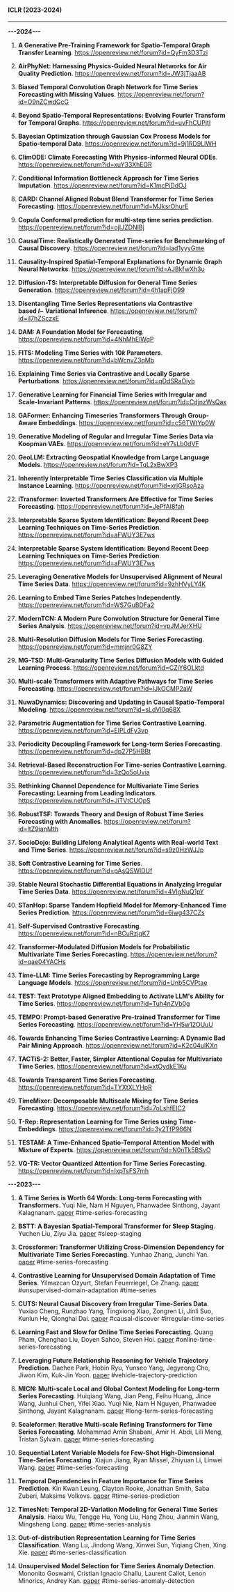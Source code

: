 #### ICLR (2023-2024)

* * *
**---2024---**
1. **A Generative Pre-Training Framework for Spatio-Temporal Graph Transfer Learning**. https://openreview.net/forum?id=QyFm3D3Tzi

2. **AirPhyNet: Harnessing Physics-Guided Neural Networks for Air Quality Prediction**. https://openreview.net/forum?id=JW3jTjaaAB

3. **Biased Temporal Convolution Graph Network for Time Series Forecasting with Missing Values**. https://openreview.net/forum?id=O9nZCwdGcG

4. **Beyond Spatio-Temporal Representations: Evolving Fourier Transform for Temporal Graphs**. https://openreview.net/forum?id=uvFhCUPjtI

5. **Bayesian Optimization through Gaussian Cox Process Models for Spatio-temporal Data**. https://openreview.net/forum?id=9j1RD9LlWH

6. **ClimODE: Climate Forecasting With Physics-informed Neural ODEs**. https://openreview.net/forum?id=xuY33XhEGR

7. **Conditional Information Bottleneck Approach for Time Series Imputation**. https://openreview.net/forum?id=K1mcPiDdOJ

8. **CARD: Channel Aligned Robust Blend Transformer for Time Series Forecasting**. https://openreview.net/forum?id=MJksrOhurE

9. **Copula Conformal prediction for multi-step time series prediction**. https://openreview.net/forum?id=ojIJZDNIBj

10. **CausalTime: Realistically Generated Time-series for Benchmarking of Causal Discovery**. https://openreview.net/forum?id=iad1yyyGme

11. **Causality-Inspired Spatial-Temporal Explanations for Dynamic Graph Neural Networks**. https://openreview.net/forum?id=AJBkfwXh3u

12. **Diffusion-TS: Interpretable Diffusion for General Time Series Generation**. https://openreview.net/forum?id=4h1apFjO99

13. **Disentangling Time Series Representations via Contrastive based $l$− Variational Inference**.  https://openreview.net/forum?id=iI7hZSczxE

14. **DAM: A Foundation Model for Forecasting**. https://openreview.net/forum?id=4NhMhElWqP

15. **FITS: Modeling Time Series with 10$k$ Parameters**. https://openreview.net/forum?id=bWcnvZ3qMb

16. **Explaining Time Series via Contrastive and Locally Sparse Perturbations**. https://openreview.net/forum?id=qDdSRaOiyb

17. **Generative Learning for Financial Time Series with Irregular and Scale-Invariant Patterns**. https://openreview.net/forum?id=CdjnzWsQax

18. **GAFormer: Enhancing Timeseries Transformers Through Group-Aware Embeddings**. https://openreview.net/forum?id=c56TWtYp0W

19. **Generative Modeling of Regular and Irregular Time Series Data via Koopman VAEs**. https://openreview.net/forum?id=eY7sLb0dVF

20. **GeoLLM: Extracting Geospatial Knowledge from Large Language Models**. https://openreview.net/forum?id=TqL2xBwXP3

21. **Inherently Interpretable Time Series Classification via Multiple Instance Learning**. https://openreview.net/forum?id=xriGRsoAza

22. **iTransformer: Inverted Transformers Are Effective for Time Series Forecasting**. https://openreview.net/forum?id=JePfAI8fah

23. **Interpretable Sparse System Identification: Beyond Recent Deep Learning Techniques on Time-Series Prediction**. https://openreview.net/forum?id=aFWUY3E7ws

24. **Interpretable Sparse System Identification: Beyond Recent Deep Learning Techniques on Time-Series Prediction**. https://openreview.net/forum?id=aFWUY3E7ws

25. **Leveraging Generative Models for Unsupervised Alignment of Neural Time Series Data**. https://openreview.net/forum?id=9zhHVyLY4K

26. **Learning to Embed Time Series Patches Independently**. https://openreview.net/forum?id=WS7GuBDFa2

27. **ModernTCN: A Modern Pure Convolution Structure for General Time Series Analysis**. https://openreview.net/forum?id=vpJMJerXHU

28. **Multi-Resolution Diffusion Models for Time Series Forecasting**. https://openreview.net/forum?id=mmjnr0G8ZY

29. **MG-TSD: Multi-Granularity Time Series Diffusion Models with Guided Learning Process**. https://openreview.net/forum?id=CZiY6OLktd

30. **Multi-scale Transformers with Adaptive Pathways for Time Series Forecasting**. https://openreview.net/forum?id=lJkOCMP2aW

31. **NuwaDynamics: Discovering and Updating in Causal Spatio-Temporal Modeling**. https://openreview.net/forum?id=sLdVl0q68X

32. **Parametric Augmentation for Time Series Contrastive Learning**. https://openreview.net/forum?id=EIPLdFy3vp

33. **Periodicity Decoupling Framework for Long-term Series Forecasting**. https://openreview.net/forum?id=dp27P5HBBt

34. **Retrieval-Based Reconstruction For Time-series Contrastive Learning**. https://openreview.net/forum?id=3zQo5oUvia

35. **Rethinking Channel Dependence for Multivariate Time Series Forecasting: Learning from Leading Indicators**. https://openreview.net/forum?id=JiTVtCUOpS

36. **RobustTSF: Towards Theory and Design of Robust Time Series Forecasting with Anomalies**. https://openreview.net/forum?id=ltZ9ianMth

37. **SocioDojo: Building Lifelong Analytical Agents with Real-world Text and Time Series**. https://openreview.net/forum?id=s9z0HzWJJp

38. **Soft Contrastive Learning for Time Series**. https://openreview.net/forum?id=pAsQSWlDUf

39. **Stable Neural Stochastic Differential Equations in Analyzing Irregular Time Series Data**. https://openreview.net/forum?id=4VIgNuQ1pY

40. **STanHop: Sparse Tandem Hopfield Model for Memory-Enhanced Time Series Prediction**. https://openreview.net/forum?id=6iwg437CZs

41. **Self-Supervised Contrastive Forecasting**. https://openreview.net/forum?id=nBCuRzjqK7

42. **Transformer-Modulated Diffusion Models for Probabilistic Multivariate Time Series Forecasting**. https://openreview.net/forum?id=qae04YACHs

43. **Time-LLM: Time Series Forecasting by Reprogramming Large Language Models**. https://openreview.net/forum?id=Unb5CVPtae

44. **TEST: Text Prototype Aligned Embedding to Activate LLM's Ability for Time Series**. https://openreview.net/forum?id=Tuh4nZVb0g

45. **TEMPO: Prompt-based Generative Pre-trained Transformer for Time Series Forecasting**. https://openreview.net/forum?id=YH5w12OUuU

46. **Towards Enhancing Time Series Contrastive Learning: A Dynamic Bad Pair Mining Approach**. https://openreview.net/forum?id=K2c04ulKXn

47. **TACTiS-2: Better, Faster, Simpler Attentional Copulas for Multivariate Time Series**. https://openreview.net/forum?id=xtOydkE1Ku

48. **Towards Transparent Time Series Forecasting**. https://openreview.net/forum?id=TYXtXLYHpR

49. **TimeMixer: Decomposable Multiscale Mixing for Time Series Forecasting**. https://openreview.net/forum?id=7oLshfEIC2

50. **T-Rep: Representation Learning for Time Series using Time-Embeddings**. https://openreview.net/forum?id=3y2TfP966N

51. **TESTAM: A Time-Enhanced Spatio-Temporal Attention Model with Mixture of Experts**. https://openreview.net/forum?id=N0nTk5BSvO

52. **VQ-TR: Vector Quantized Attention for Time Series Forecasting**. https://openreview.net/forum?id=IxpTsFS7mh

**---2023---**
1. **A Time Series is Worth 64 Words: Long-term Forecasting with Transformers**. Yuqi Nie, Nam H Nguyen, Phanwadee Sinthong, Jayant Kalagnanam. [paper](https://openreview.net/forum?id=Jbdc0vTOcol) #time-series-forecasting

2. **BSTT: A Bayesian Spatial-Temporal Transformer for Sleep Staging**. Yuchen Liu, Ziyu Jia. [paper](https://openreview.net/forum?id=ZxdkjTgK_Dl) #sleep-staging

3. **Crossformer: Transformer Utilizing Cross-Dimension Dependency for Multivariate Time Series Forecasting**. Yunhao Zhang, Junchi Yan. [paper](https://openreview.net/forum?id=vSVLM2j9eie) #time-series-forecasting

4. **Contrastive Learning for Unsupervised Domain Adaptation of Time Series**. Yilmazcan Ozyurt, Stefan Feuerriegel, Ce Zhang. [paper](https://openreview.net/forum?id=xPkJYRsQGM) #unsupervised-domain-adaptation #time-series

5. **CUTS: Neural Causal Discovery from Irregular Time-Series Data**. Yuxiao Cheng, Runzhao Yang, Tingxiong Xiao, Zongren Li, Jinli Suo, Kunlun He, Qionghai Dai. [paper](https://openreview.net/forum?id=UG8bQcD3Emv) #causal-discover #irregular-time-series

6. **Learning Fast and Slow for Online Time Series Forecasting**. Quang Pham, Chenghao Liu, Doyen Sahoo, Steven Hoi. [paper](https://openreview.net/forum?id=q-PbpHD3EOk) #online-time-series-forecasting

7. **Leveraging Future Relationship Reasoning for Vehicle Trajectory Prediction**. Daehee Park, Hobin Ryu, Yunseo Yang, Jegyeong Cho, Jiwon Kim, Kuk-Jin Yoon. [paper](https://openreview.net/forum?id=CGBCTp2M6lA) #vehicle-trajectory-prediction

8. **MICN: Multi-scale Local and Global Context Modeling for Long-term Series Forecasting**. Huiqiang Wang, Jian Peng, Feihu Huang, Jince Wang, Junhui Chen, Yifei Xiao. Yuqi Nie, Nam H Nguyen, Phanwadee Sinthong, Jayant Kalagnanam. [paper](https://openreview.net/forum?id=zt53IDUR1U) #long-term-series-forecasting

9. **Scaleformer: Iterative Multi-scale Refining Transformers for Time Series Forecasting**. Mohammad Amin Shabani, Amir H. Abdi, Lili Meng, Tristan Sylvain. [paper](https://openreview.net/forum?id=sCrnllCtjoE) #time-series-forecasting

10. **Sequential Latent Variable Models for Few-Shot High-Dimensional Time-Series Forecasting**. Xiajun Jiang, Ryan Missel, Zhiyuan Li, Linwei Wang. [paper](https://openreview.net/forum?id=7C9aRX2nBf2) #time-series-forecasting

11. **Temporal Dependencies in Feature Importance for Time Series Prediction**. Kin Kwan Leung, Clayton Rooke, Jonathan Smith, Saba Zuberi, Maksims Volkovs. [paper](https://openreview.net/forum?id=C0q9oBc3n4) #time-series-prediction

12. **TimesNet: Temporal 2D-Variation Modeling for General Time Series Analysis**. Haixu Wu, Tengge Hu, Yong Liu, Hang Zhou, Jianmin Wang, Mingsheng Long. [paper](https://openreview.net/forum?id=ju_Uqw384Oq) #time-series-analysis

13. **Out-of-distribution Representation Learning for Time Series Classification**. Wang Lu, Jindong Wang, Xinwei Sun, Yiqiang Chen, Xing Xie. [paper](https://openreview.net/forum?id=gUZWOE42l6Q) #time-series-classification

14. **Unsupervised Model Selection for Time Series Anomaly Detection**. Mononito Goswami, Cristian Ignacio Challu, Laurent Callot, Lenon Minorics, Andrey Kan. [paper](https://openreview.net/forum?id=gOZ_pKANaPW) #time-series-anomaly-detection


